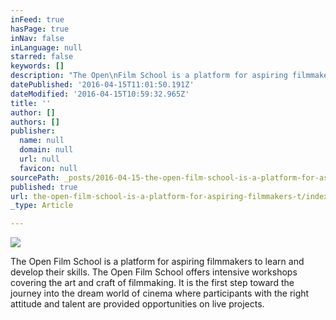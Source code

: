 ```yaml
---
inFeed: true
hasPage: true
inNav: false
inLanguage: null
starred: false
keywords: []
description: "The Open\nFilm School is a platform for aspiring filmmakers\nto learn and develop their\nskills. The Open Film School offers intensive workshops\ncovering the art and craft\nof filmmaking. It is the first step toward the journey into the dream\_world of cinema where participants with the right attitude\nand talent are provided opportunities on live projects."
datePublished: '2016-04-15T11:01:50.191Z'
dateModified: '2016-04-15T10:59:32.965Z'
title: ''
author: []
authors: []
publisher:
  name: null
  domain: null
  url: null
  favicon: null
sourcePath: _posts/2016-04-15-the-open-film-school-is-a-platform-for-aspiring-filmmakers-t.md
published: true
url: the-open-film-school-is-a-platform-for-aspiring-filmmakers-t/index.html
_type: Article

---
```

![](https://the-grid-user-content.s3-us-west-2.amazonaws.com/6512d619-6c60-4080-bd7f-8d69f286fbf9.jpg)

The Open
Film School is a platform for aspiring filmmakers
to learn and develop their
skills. The Open Film School offers intensive workshops
covering the art and craft
of filmmaking. It is the first step toward the journey into the dream world of cinema where participants with the right attitude
and talent are provided opportunities on live projects.
